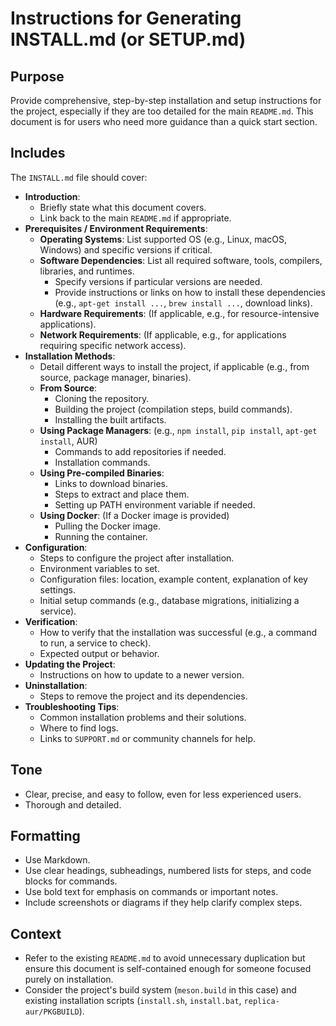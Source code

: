 # Instructions for Generating INSTALL.md (or SETUP.md)

## Purpose

Provide comprehensive, step-by-step installation and setup instructions for the project, especially if they are too detailed for the main `README.md`. This document is for users who need more guidance than a quick start section.

## Includes

The `INSTALL.md` file should cover:

- **Introduction**:
  - Briefly state what this document covers.
  - Link back to the main `README.md` if appropriate.
- **Prerequisites / Environment Requirements**:
  - **Operating Systems**: List supported OS (e.g., Linux, macOS, Windows) and specific versions if critical.
  - **Software Dependencies**: List all required software, tools, compilers, libraries, and runtimes.
    - Specify versions if particular versions are needed.
    - Provide instructions or links on how to install these dependencies (e.g., `apt-get install ...`, `brew install ...`, download links).
  - **Hardware Requirements**: (If applicable, e.g., for resource-intensive applications).
  - **Network Requirements**: (If applicable, e.g., for applications requiring specific network access).
- **Installation Methods**:
  - Detail different ways to install the project, if applicable (e.g., from source, package manager, binaries).
  - **From Source**:
    - Cloning the repository.
    - Building the project (compilation steps, build commands).
    - Installing the built artifacts.
  - **Using Package Managers**: (e.g., `npm install`, `pip install`, `apt-get install`, AUR)
    - Commands to add repositories if needed.
    - Installation commands.
  - **Using Pre-compiled Binaries**:
    - Links to download binaries.
    - Steps to extract and place them.
    - Setting up PATH environment variable if needed.
  - **Using Docker**: (If a Docker image is provided)
    - Pulling the Docker image.
    - Running the container.
- **Configuration**:
  - Steps to configure the project after installation.
  - Environment variables to set.
  - Configuration files: location, example content, explanation of key settings.
  - Initial setup commands (e.g., database migrations, initializing a service).
- **Verification**:
  - How to verify that the installation was successful (e.g., a command to run, a service to check).
  - Expected output or behavior.
- **Updating the Project**:
  - Instructions on how to update to a newer version.
- **Uninstallation**:
  - Steps to remove the project and its dependencies.
- **Troubleshooting Tips**:
  - Common installation problems and their solutions.
  - Where to find logs.
  - Links to `SUPPORT.md` or community channels for help.

## Tone

- Clear, precise, and easy to follow, even for less experienced users.
- Thorough and detailed.

## Formatting

- Use Markdown.
- Use clear headings, subheadings, numbered lists for steps, and code blocks for commands.
- Use bold text for emphasis on commands or important notes.
- Include screenshots or diagrams if they help clarify complex steps.

## Context

- Refer to the existing `README.md` to avoid unnecessary duplication but ensure this document is self-contained enough for someone focused purely on installation.
- Consider the project's build system (`meson.build` in this case) and existing installation scripts (`install.sh`, `install.bat`, `replica-aur/PKGBUILD`).
